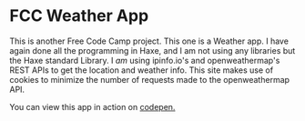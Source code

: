 # FCC Weather App

This is another Free Code Camp project. This one is a Weather app. I have again
done all the programming in Haxe, and I am not using any libraries but the Haxe
standard Library. I *am* using ipinfo.io's and openweathermap's REST APIs to get
the location and weather info. This site makes use of cookies to minimize the
number of requests made to the openweathermap API.

You can view this app in action on [codepen.](http://codepen.io/desttinghim/full/jVGLVM/) 
